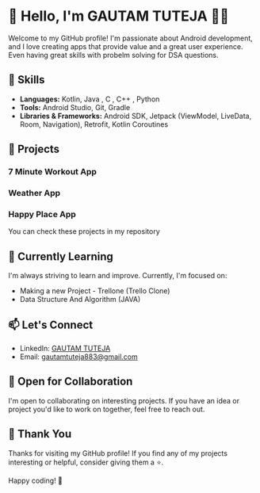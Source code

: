 # 👋 Hello, I'm GAUTAM TUTEJA  👨‍💻

Welcome to my GitHub profile! I'm passionate about Android development, and I love creating apps that provide value and a great user experience. Even having great skills with probelm solving for DSA questions.

## 🚀 Skills

- **Languages:** Kotlin, Java , C , C++ , Python
-  **Tools:** Android Studio, Git, Gradle
- **Libraries & Frameworks:** Android SDK, Jetpack (ViewModel, LiveData, Room, Navigation), Retrofit, Kotlin Coroutines

## 📱 Projects

### 7 Minute Workout App

### Weather App

### Happy Place App

You can check these projects in my repository

## 🌱 Currently Learning

I'm always striving to learn and improve. Currently, I'm focused on:

- Making a new Project - Trellone (Trello Clone)
- Data Structure And Algorithm (JAVA)

## 📫 Let's Connect

- LinkedIn: [GAUTAM TUTEJA](https://www.linkedin.com/in/gautam-tuteja/)
- Email: gautamtuteja883@gmail.com

## 🤝 Open for Collaboration

I'm open to collaborating on interesting projects. If you have an idea or project you'd like to work on together, feel free to reach out.

## 🙏 Thank You

Thanks for visiting my GitHub profile! If you find any of my projects interesting or helpful, consider giving them a ⭐️.

Happy coding! 🚀
